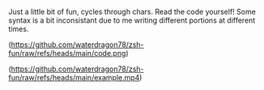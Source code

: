 Just a little bit of fun, cycles through chars. Read the code yourself! Some syntax is a bit inconsistant due to me writing different portions at different times.

(https://github.com/waterdragon78/zsh-fun/raw/refs/heads/main/code.png)

(https://github.com/waterdragon78/zsh-fun/raw/refs/heads/main/example.mp4)
